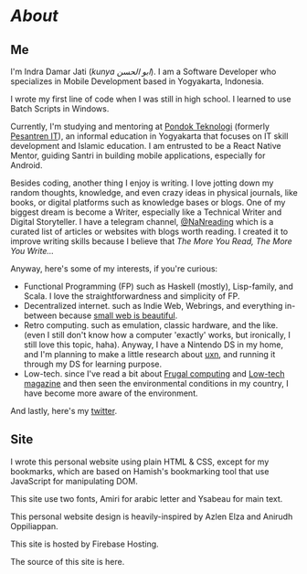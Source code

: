 # *About*

## Me

I'm Indra Damar Jati (*kunya ابو الحسن*). I am a Software Developer who specializes in Mobile Development based in Yogyakarta, Indonesia.

I wrote my first line of code when I was still in high school. I learned to use Batch Scripts in Windows.

Currently, I'm studying and mentoring at [Pondok Teknologi](https://pondokteknologi.com/) (formerly [Pesantren IT](https://pesantrenit.com/)), an informal education in Yogyakarta that focuses on IT skill development and Islamic education. I am entrusted to be a React Native Mentor, guiding Santri in building mobile applications, especially for Android.

Besides coding, another thing I enjoy is writing. I love jotting down my random thoughts, knowledge, and even crazy ideas in physical journals, like books, or digital platforms such as knowledge bases or blogs. One of my biggest dream is become a Writer, especially like a Technical Writer and Digital Storyteller. I have a telegram channel, [@NaNreading](https://t.me/NaNreading) which is a curated list of articles or websites with blogs worth reading. I created it to improve writing skills because I believe that *The More You Read, The More You Write...*

Anyway, here's some of my interests, if you're curious:

- Functional Programming (FP) such as Haskell (mostly), Lisp-family, and Scala. I love the straightforwardness and simplicity of FP.
- Decentralized internet. such as Indie Web, Webrings, and everything in-between because [small web is beautiful](https://benhoyt.com/writings/the-small-web-is-beautiful/).
- Retro computing. such as emulation, classic hardware, and the like. (even I still don't know how a computer 'exactly' works, but ironically, I still love this topic, haha). Anyway, I have a Nintendo DS in my home, and I'm planning to make a little research about [uxn](https://wiki.xxiivv.com/site/uxn.html), and running it through my DS for learning purpose.
- Low-tech. since I've read a bit about [Frugal computing](https://wimvanderbauwhede.codeberg.page/articles/frugal-computing/) and [Low-tech magazine](https://solar.lowtechmagazine.com/) and then seen the environmental conditions in my country, I have become more aware of the environment.

And lastly, here's my [twitter](https://twitter.com/Indradamarj).

## Site

I wrote this personal website using plain HTML & CSS, except for my bookmarks, which are based on Hamish's bookmarking tool that use JavaScript for manipulating DOM.

This site use two fonts, Amiri for arabic letter and Ysabeau for main text.

This personal website design is heavily-inspired by Azlen Elza and Anirudh Oppiliappan.

This site is hosted by Firebase Hosting.

The source of this site is here.